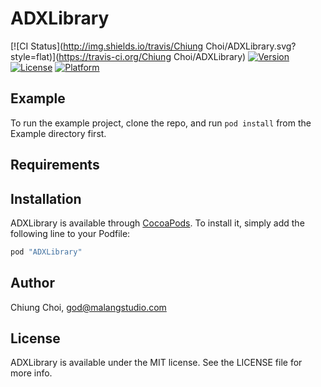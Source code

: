 # ADXLibrary

[![CI Status](http://img.shields.io/travis/Chiung Choi/ADXLibrary.svg?style=flat)](https://travis-ci.org/Chiung Choi/ADXLibrary)
[![Version](https://img.shields.io/cocoapods/v/ADXLibrary.svg?style=flat)](http://cocoapods.org/pods/ADXLibrary)
[![License](https://img.shields.io/cocoapods/l/ADXLibrary.svg?style=flat)](http://cocoapods.org/pods/ADXLibrary)
[![Platform](https://img.shields.io/cocoapods/p/ADXLibrary.svg?style=flat)](http://cocoapods.org/pods/ADXLibrary)

## Example

To run the example project, clone the repo, and run `pod install` from the Example directory first.

## Requirements

## Installation

ADXLibrary is available through [CocoaPods](http://cocoapods.org). To install
it, simply add the following line to your Podfile:

```ruby
pod "ADXLibrary"
```

## Author

Chiung Choi, god@malangstudio.com

## License

ADXLibrary is available under the MIT license. See the LICENSE file for more info.
